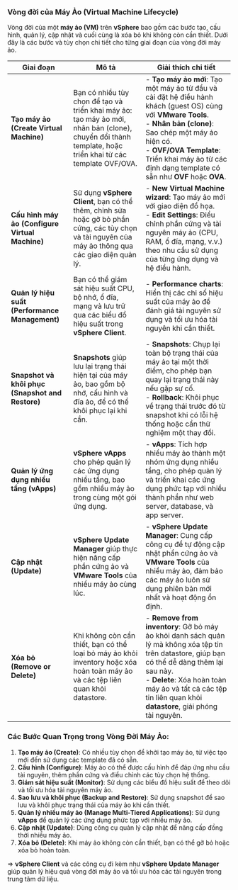 ### Vòng đời của Máy Ảo (Virtual Machine Lifecycle)

Vòng đời của một **máy ảo (VM)** trên **vSphere** bao gồm các bước tạo, cấu hình, quản lý, cập nhật và cuối cùng là xóa bỏ khi không còn cần thiết. Dưới đây là các bước và tùy chọn chi tiết cho từng giai đoạn của vòng đời máy ảo.

| **Giai đoạn**                      | **Mô tả**                                                                                                                                               | **Giải thích chi tiết**                                                                                                                                                                                                                                                                              |
|------------------------------------|---------------------------------------------------------------------------------------------------------------------------------------------------------|------------------------------------------------------------------------------------------------------------------------------------------------------------------------------------------------------------------------------------------------------------------------------------------------------|
| **Tạo máy ảo (Create Virtual Machine)** | Bạn có nhiều tùy chọn để tạo và triển khai máy ảo: tạo máy ảo mới, nhân bản (clone), chuyển đổi thành template, hoặc triển khai từ các template OVF/OVA. | - **Tạo máy ảo mới**: Tạo một máy ảo từ đầu và cài đặt hệ điều hành khách (guest OS) cùng với **VMware Tools**. <br> - **Nhân bản (clone)**: Sao chép một máy ảo hiện có. <br> - **OVF/OVA Template**: Triển khai máy ảo từ các định dạng template có sẵn như **OVF** hoặc **OVA**.                      |
| **Cấu hình máy ảo (Configure Virtual Machine)** | Sử dụng **vSphere Client**, bạn có thể thêm, chỉnh sửa hoặc gỡ bỏ phần cứng, các tùy chọn và tài nguyên của máy ảo thông qua các giao diện quản lý.       | - **New Virtual Machine wizard**: Tạo máy ảo mới với giao diện đồ họa. <br> - **Edit Settings**: Điều chỉnh phần cứng và tài nguyên máy ảo (CPU, RAM, ổ đĩa, mạng, v.v.) theo nhu cầu sử dụng của từng ứng dụng và hệ điều hành.                                                                   |
| **Quản lý hiệu suất (Performance Management)** | Bạn có thể giám sát hiệu suất CPU, bộ nhớ, ổ đĩa, mạng và lưu trữ qua các biểu đồ hiệu suất trong **vSphere Client**.                                  | - **Performance charts**: Hiển thị các chỉ số hiệu suất của máy ảo để đánh giá tài nguyên sử dụng và tối ưu hóa tài nguyên khi cần thiết.                                                                                                                                                           |
| **Snapshot và khôi phục (Snapshot and Restore)** | **Snapshots** giúp lưu lại trạng thái hiện tại của máy ảo, bao gồm bộ nhớ, cấu hình và đĩa ảo, để có thể khôi phục lại khi cần.                         | - **Snapshots**: Chụp lại toàn bộ trạng thái của máy ảo tại một thời điểm, cho phép bạn quay lại trạng thái này nếu gặp sự cố. <br> - **Rollback**: Khôi phục về trạng thái trước đó từ snapshot khi có lỗi hệ thống hoặc cần thử nghiệm một thay đổi.                                                  |
| **Quản lý ứng dụng nhiều tầng (vApps)**        | **vSphere vApps** cho phép quản lý các ứng dụng nhiều tầng, bao gồm nhiều máy ảo trong cùng một gói ứng dụng.                                            | - **vApps**: Tích hợp nhiều máy ảo thành một nhóm ứng dụng nhiều tầng, cho phép quản lý và triển khai các ứng dụng phức tạp với nhiều thành phần như web server, database, và app server.                                                                                                          |
| **Cập nhật (Update)**                | **vSphere Update Manager** giúp thực hiện nâng cấp phần cứng ảo và **VMware Tools** của nhiều máy ảo cùng lúc.                                            | - **vSphere Update Manager**: Cung cấp công cụ để tự động cập nhật phần cứng ảo và **VMware Tools** của nhiều máy ảo, đảm bảo các máy ảo luôn sử dụng phiên bản mới nhất và hoạt động ổn định.                                                                                                        |
| **Xóa bỏ (Remove or Delete)**       | Khi không còn cần thiết, bạn có thể loại bỏ máy ảo khỏi inventory hoặc xóa hoàn toàn máy ảo và các tệp liên quan khỏi datastore.                         | - **Remove from inventory**: Gỡ bỏ máy ảo khỏi danh sách quản lý mà không xóa tệp tin trên datastore, giúp bạn có thể dễ dàng thêm lại sau này. <br> - **Delete**: Xóa hoàn toàn máy ảo và tất cả các tệp tin liên quan khỏi **datastore**, giải phóng tài nguyên.                                   |

### Các Bước Quan Trọng trong Vòng Đời Máy Ảo:

1. **Tạo máy ảo (Create)**: Có nhiều tùy chọn để khởi tạo máy ảo, từ việc tạo mới đến sử dụng các template đã có sẵn.
2. **Cấu hình (Configure)**: Máy ảo có thể được cấu hình để đáp ứng nhu cầu tài nguyên, thêm phần cứng và điều chỉnh các tùy chọn hệ thống.
3. **Giám sát hiệu suất (Monitor)**: Sử dụng các biểu đồ hiệu suất để theo dõi và tối ưu hóa tài nguyên máy ảo.
4. **Sao lưu và khôi phục (Backup and Restore)**: Sử dụng snapshot để sao lưu và khôi phục trạng thái của máy ảo khi cần thiết.
5. **Quản lý nhiều máy ảo (Manage Multi-Tiered Applications)**: Sử dụng **vApps** để quản lý các ứng dụng phức tạp với nhiều máy ảo.
6. **Cập nhật (Update)**: Dùng công cụ quản lý cập nhật để nâng cấp đồng thời nhiều máy ảo.
7. **Xóa bỏ (Delete)**: Khi máy ảo không còn cần thiết, bạn có thể gỡ bỏ hoặc xóa bỏ hoàn toàn. 


=> **vSphere Client** và các công cụ đi kèm như **vSphere Update Manager** giúp quản lý hiệu quả vòng đời máy ảo và tối ưu hóa các tài nguyên trong trung tâm dữ liệu.
